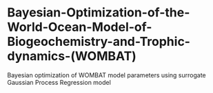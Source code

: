 # Bayesian-Optimization-of-the-World-Ocean-Model-of-Biogeochemistry-and-Trophic-dynamics-(WOMBAT)
Bayesian optimization of WOMBAT model parameters using surrogate Gaussian Process Regression model
